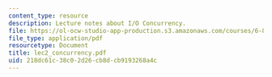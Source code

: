 ```yaml
---
content_type: resource
description: Lecture notes about I/O Concurrency.
file: https://ol-ocw-studio-app-production.s3.amazonaws.com/courses/6-824-distributed-computer-systems-engineering-spring-2006/218dc61c38c02d26cb8dcb9193268a4c_lec2_concurrency.pdf
file_type: application/pdf
resourcetype: Document
title: lec2_concurrency.pdf
uid: 218dc61c-38c0-2d26-cb8d-cb9193268a4c
---
```

